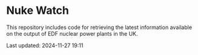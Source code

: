 # Nuke Watch

This repository includes code for retrieving the latest information available on the output of EDF nuclear power plants in the UK.

Last updated: 2024-11-27 19:11